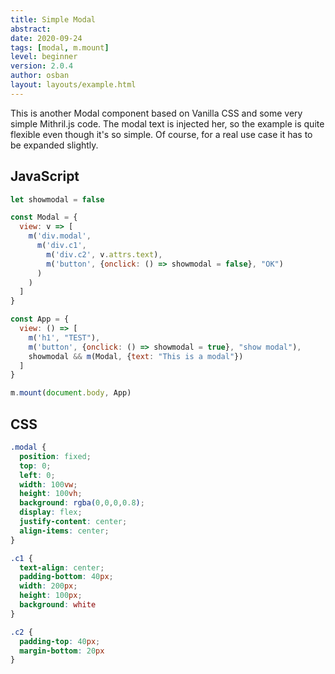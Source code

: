 ```yaml
---
title: Simple Modal
abstract:
date: 2020-09-24
tags: [modal, m.mount]
level: beginner
version: 2.0.4
author: osban
layout: layouts/example.html
---
```


This is another Modal component based on Vanilla CSS and some very simple Mithril.js code.
The modal text is injected her, so the example is quite flexible even though it's so simple.
Of course, for a real use case it has to be expanded slightly.

## JavaScript

~~~js
let showmodal = false

const Modal = {
  view: v => [
    m('div.modal',
      m('div.c1',
        m('div.c2', v.attrs.text),
        m('button', {onclick: () => showmodal = false}, "OK")
      )
    )
  ]
}

const App = {
  view: () => [
    m('h1', "TEST"),
    m('button', {onclick: () => showmodal = true}, "show modal"),
    showmodal && m(Modal, {text: "This is a modal"})
  ]
}

m.mount(document.body, App)
~~~

## CSS

~~~css
.modal {
  position: fixed;
  top: 0;
  left: 0;
  width: 100vw;
  height: 100vh;
  background: rgba(0,0,0,0.8);
  display: flex;
  justify-content: center;
  align-items: center;
}

.c1 {
  text-align: center;
  padding-bottom: 40px;
  width: 200px;
  height: 100px;
  background: white
}

.c2 {
  padding-top: 40px;
  margin-bottom: 20px
}
~~~
